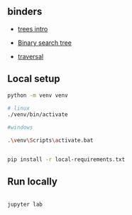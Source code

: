 ## binders

* [trees intro](https://mybinder.org/v2/gh/tutorials-4newbies/trees/master?filepath=trees_intro.ipynb)

* [Binary search tree](https://mybinder.org/v2/gh/tutorials-4newbies/trees/master?filepath=Binary_search_tree.ipynb)

* [traversal](https://mybinder.org/v2/gh/tutorials-4newbies/trees/master?filepath=Binary_search_tree.ipynb)

## Local setup

```bash
python -m venv venv

# linux
./venv/bin/activate

#windows

.\venv\Scripts\activate.bat

```

```bash

pip install -r local-requirements.txt
```

## Run locally

```bash

jupyter lab
```
